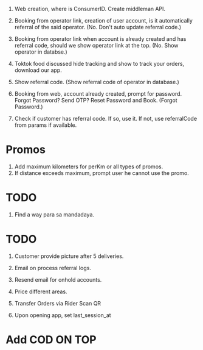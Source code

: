 1. Web creation, where is ConsumerID. Create middleman API.
2. Booking from operator link, creation of user account, is it automatically referral of the said operator. (No. Don't auto update referral code.)
3. Booking from operator link when account is already created and has referral code, should we show operator link at the top. (No. Show operator in databse.)
4. Toktok food discussed hide tracking and show to track your orders, download our app.
5. Show referral code. (Show referral code of operator in database.)
6. Booking from web, account already created, prompt for password. Forgot Password? Send OTP? Reset Password and Book. (Forgot Password.)

7. Check if customer has referral code. If so, use it. If not, use referralCode from params if available.

# Promos

1. Add maximum kilometers for perKm or all types of promos.
2. If distance exceeds maximum, prompt user he cannot use the promo.

# TODO

1. Find a way para sa mandadaya.

# TODO

1. Customer provide picture after 5 deliveries.
2. Email on process referral logs.
3. Resend email for onhold accounts.
4. Price different areas.
5. Transfer Orders via Rider Scan QR

6. Upon opening app, set last_session_at

# Add COD ON TOP
